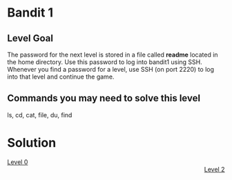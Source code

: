 <html>
<h1>Bandit 1</h1>

<h2 id="level-goal">Level Goal</h2>
<p>The password for the next level is stored in a file called
<strong>readme</strong> located in the home directory. Use this password to log
into bandit1 using SSH. Whenever you find a password for a level,
use SSH (on port 2220) to log into that level and continue the game.</p>

<h2 id="commands-you-may-need-to-solve-this-level">Commands you may need to solve this level</h2>
<p>ls, cd, cat, file, du, find</p>


<h1>Solution</h1>
<div style="text-align: left"><a href="bandit0.md">Level 0</a></div>
<div style="text-align: right"><a href="bandit2.md">Level 2</a></div>
</html>
